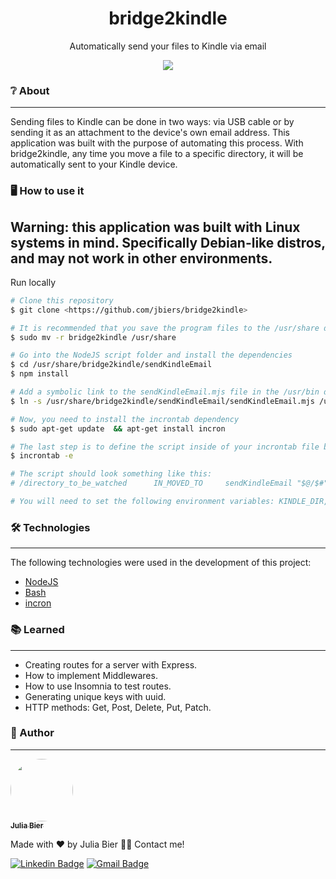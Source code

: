 <h1 align="center">bridge2kindle</h1>
<p align="center">Automatically send your files to Kindle via email</p>

<p align="center">             
<img src="https://user-images.githubusercontent.com/85142222/187809207-b0bcdf8a-6909-47e5-a392-a7271ad95fc0.png"/>
 </p>
                                                       
### ❔ About                                                                          
---                                                                                                       
Sending files to Kindle can be done in two ways: via USB cable or by sending it as an attachment to the device's own email address. This application was built with the purpose of automating this process. With bridge2kindle, any time you move a file to a specific directory, it will be automatically sent to your Kindle device.
                                                                                                               
                                                                                                             
### 🖥 How to use it
Warning: this application was built with Linux systems in mind. Specifically Debian-like distros, and may not work in other environments.
---                                                                                                       
Run locally
  ```bash
# Clone this repository
$ git clone <https://github.com/jbiers/bridge2kindle>

# It is recommended that you save the program files to the /usr/share directory
$ sudo mv -r bridge2kindle /usr/share

# Go into the NodeJS script folder and install the dependencies
$ cd /usr/share/bridge2kindle/sendKindleEmail
$ npm install

# Add a symbolic link to the sendKindleEmail.mjs file in the /usr/bin directory
$ ln -s /usr/share/bridge2kindle/sendKindleEmail/sendKindleEmail.mjs /usr/bin/sendKindleEmail

# Now, you need to install the incrontab dependency
$ sudo apt-get update  && apt-get install incron

# The last step is to define the script inside of your incrontab file by running
$ incrontab -e

# The script should look something like this:
# /directory_to_be_watched      IN_MOVED_TO     sendKindleEmail "$@/$#"

# You will need to set the following environment variables: KINDLE_DIR, KINDLE_EMAIL, USER_EMAIL_PORT, USER_EMAIL_HOST, USER_EMAIL_PASSWORD and USER_EMAIL
```       

### 🛠 Technologies
---
The following technologies were used in the development of this project:

- [NodeJS](https://nodejs.org/en/)
- [Bash](https://www.gnu.org/software/bash/)
- [incron](https://wiki.archlinux.org/title/Incron)
                                                                                                                                      
### 📚 Learned
---
- Creating routes for a server with Express.
- How to implement Middlewares.
- How to use Insomnia to test routes.
- Generating unique keys with uuid.
- HTTP methods: Get, Post, Delete, Put, Patch.
                                                                  
### 👩 Author
---
<a href="https://github.com/jbiers">
 <img style="border-radius: 50%;" src="https://avatars.githubusercontent.com/u/85142222?s=400&u=e71d212eafda371d12260e53154b40970ebeb4be&v=4" width="100px;" alt=""/>
 <br />
 <sub><b>Julia Bier</b></sub></a>


Made with ❤️ by Julia Bier 👋🏽 Contact me!

 [![Linkedin Badge](https://img.shields.io/badge/-Julia-blue?style=flat-square&logo=Linkedin&logoColor=white&link=https://www.linkedin.com/in/julia-bier-suriano/)](https://www.linkedin.com/in/tgmarinho/) 
[![Gmail Badge](https://img.shields.io/badge/-juliabiersuriano@gmail.com-c14438?style=flat-square&logo=Gmail&logoColor=white&link=mailto:juliabiersuriano@gmail.com)](mailto:juliabiersuriano@gmail.com)
